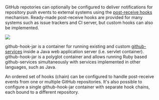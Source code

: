 GitHub repotories can optionally be configured to deliver notifications for repository
push events to external systems using the
[post-receive hooks](https://help.github.com/articles/post-receive-hooks) mechanism.
Ready-made post-receive hooks are provided for many systems such
as issue trackers and CI server, but custom hooks can also be implemented.

<img src="https://raw.github.com/marko-asplund/github-hook-jar/master/doc/images/ghj-diagram.png">

github-hook-jar is a container for running existing and custom
[github-services](https://github.com/github/github-services) inside a Java web application
server (i.e. servlet container). github-hook-jar is a polyglot container and allows
running Ruby based github-services simultaneously with services implemented in other
languages, such as Java.

An ordered set of hooks (chain) can be configured to handle post-receive events from one
or multiple GitHub repositories. It's also possible to configure a single github-hook-jar
container with separate hook chains, each bound to a different repository.

